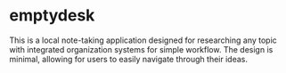 # emptydesk
This is a local note-taking application designed for researching any topic with integrated organization systems for simple workflow. The design is minimal, allowing for users to easily navigate through their ideas.
